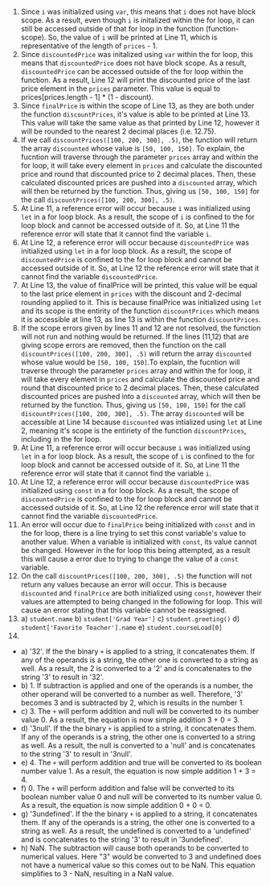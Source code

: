 1) Since `i` was initialized using `var`, this means that `i` does not have block scope. As a result, even though `i` is initalized within the for loop, it can still be accessed outside of that for loop in the function (function-scope). So, the value of `i` will be printed at Line 11, which is representative of the length of `prices` - 1.
2) Since `discountedPrice` was initalized using `var` within the for loop, this means that `discountedPrice` does not have block scope. As a result, `discountedPrice` can be accessed outside of the for loop within the function. As a result, Line 12 will print the discounted price of the last price element in the `prices` parameter. This value is equal to prices[prices.length - 1] * (1 - discount).
3) Since `finalPrice` is within the scope of Line 13, as they are both under the function `discountPrices`, it's value is able to be printed at Line 13. This value will take the same value as that printed by Line 12, however it will be rounded to the nearest 2 decimal places (i.e. 12.75).
4) If we call `discountPrices([100, 200, 300], .5)`, the function will return the array `discounted` whose value is `[50, 100, 150]`. To explain, the fucntion will traverse through the parameter `prices` array and within the for loop, it will take every element in `prices` and calculate the discounted price and round that discounted price to 2 decimal places. Then, these calculated discounted prices are pushed into a `discounted` array, which will then be returned by the function. Thus, giving us `[50, 100, 150]` for the call `discountPrices([100, 200, 300], .5)`.
5) At Line 11, a reference error will occur because `i` was initialized using `let` in a for loop block. As a result, the scope of `i` is confined to the for loop block and cannot be accessed outside of it. So, at Line 11 the reference error will state that it cannot find the variable `i`.
6) At Line 12, a reference error will occur because `discountedPrice` was initialized using `let` in a for loop block. As a result, the scope of `discountedPrice` is confined to the for loop block and cannot be accessed outside of it. So, at Line 12 the reference error will state that it cannot find the variable `discountedPrice`.
7) At Line 13, the value of finalPrice will be printed, this value will be equal to the last price element in `prices` with the discount and 2-decimal rounding applied to it. This is because finalPrice was initialized using `let` and its scope is the entirity of the function `discountPrices` which means it is accessible at line 13, as line 13 is within the function `discountPrices`.
8) If the scope errors given by lines 11 and 12 are not resolved, the function will not run and nothing would be returned. If the lines (11,12) that are giving scope errors are removed, then the function on the call `discountPrices([100, 200, 300], .5)` will return the array `discounted` whose value would be `[50, 100, 150]`.To explain, the fucntion will traverse through the parameter `prices` array and within the for loop, it will take every element in `prices` and calculate the discounted price and round that discounted price to 2 decimal places. Then, these calculated discounted prices are pushed into a `discounted` array, which will then be returned by the function. Thus, giving us `[50, 100, 150]` for the call `discountPrices([100, 200, 300], .5)`. The array `discounted` will be accessible at Line 14 because `discounted` was intialized using `let` at Line 2, meaning it's scope is the entiriety of the function `discountPrices`, including in the for loop. 
9) At Line 11, a reference error will occur because `i` was initialized using `let` in a for loop block. As a result, the scope of `i` is confined to the for loop block and cannot be accessed outside of it. So, at Line 11 the reference error will state that it cannot find the variable `i`.
10) At Line 12, a reference error will occur because `discountedPrice` was initialized using `const` in a for loop block. As a result, the scope of `discountedPrice` is confined to the for loop block and cannot be accessed outside of it. So, at Line 12 the reference error will state that it cannot find the variable `discountedPrice`. 
11) An error will occur due to `finalPrice` being initialized with `const` and in the for loop, there is a line trying to set this const variable's value to another value. When a variable is initialized with `const`, its value cannot be changed. However in the for loop this being attempted, as a result this will cause a error due to trying to change the value of a `const` variable.
12) On the call `discountPrices([100, 200, 300], .5)` the function will not return any values because an error will occur. This is because `discounted` and `finalPrice` are both initialized using `const`, however their values are attempted to being changed in the following for loop. This will cause an error stating that this variable cannot be reassigned. 
13) a) `student.name` b) `student['Grad Year']` c) `student.greeting()` d) `student['Favorite Teacher'].name` e) `student.courseLoad[0]`
14) 
* a) '32'. If the the binary `+` is applied to a string, it concatenates them. If any of the operands is a string, the other one is converted to a string as well. As a result, the 2 is converted to a '2' and is concatenates to the string '3' to result in '32'.
* b) 1. If subtraction is applied and one of the operands is a number, the other operand will be converted to a number as well. Therefore, '3' becomes 3 and is subtracted by 2, which is results in the number 1.
* c) 3. The `+` will perform addition and null will be converted to its number value 0. As a result, the equation is now simple addition 3 + 0 = 3.
* d) '3null'. If the the binary `+` is applied to a string, it concatenates them. If any of the operands is a string, the other one is converted to a string as well. As a result, the null is converted to a 'null' and is concatenates to the string '3' to result in '3null'.
* e) 4. The `+` will perform addition and true will be converted to its boolean number value 1. As a result, the equation is now simple addition 1 + 3 = 4.
* f) 0. The `+` will perform addition and false will be converted to its boolean number value 0 and null will be converted to its number value 0. As a result, the equation is now simple addition 0 + 0 = 0.
* g) '3undefined'. If the the binary `+` is applied to a string, it concatenates them. If any of the operands is a string, the other one is converted to a string as well. As a result, the undefined is converted to a 'undefined' and is concatenates to the string '3' to result in '3undefined'.
* h) NaN. The subtraction will cause both operands to be converted to numerical values. Here "3" would be converted to 3 and undefined does not have a numerical value so this comes out to be NaN. This equation simplifies to 3 - NaN, resulting in a NaN value. 



